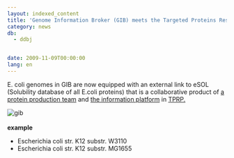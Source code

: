 ```yaml
---
layout: indexed_content
title: 'Genome Information Broker (GIB) meets the Targeted Proteins Research Program (TPRP) '
category: news
db:
  - ddbj


date: 2009-11-09T00:00:00
lang: en
---
```


<html>E. coli genomes in GIB are now equipped with an external link to eSOL (Solubility database of all E.coli proteins) that is a collaborative product of <a href="http://www.pnas.org/content/106/11/4201.long" target="_new">a protein production team</a> and <a href="http://www.tanpaku.org/e_pf.php" target="_new">the information platform</a> in <a href="http://www.tanpaku.org/e_index.php" target="_new">TPRP.</a>

<p><img src="{{ site.baseurl }}/assets/images/news/gib09110904.gif" class="fl_right" alt="gib" border="0"><br><br><b>example</b></p>

<ul>
    <li>Escherichia coli str. K12 substr. W3110</li>
    <li>Escherichia coli str. K12 substr. MG1655</li>
</ul>
</html>
